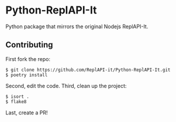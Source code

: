 # Python-ReplAPI-It
Python package that mirrors the original Nodejs ReplAPI-It.

## Contributing

First fork the repo:

```shell
$ git clone https://github.com/ReplAPI-it/Python-ReplAPI-It.git
$ poetry install
```

Second, edit the code. Third, clean up the project:

```shell
$ isort .
$ flake8
```

Last, create a PR!
